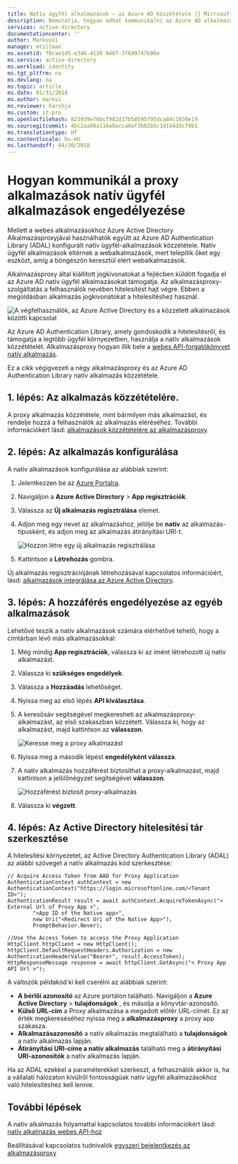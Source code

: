 ```yaml
---
title: Natív ügyfél alkalmazások – az Azure AD közzététele |} Microsoft Docs
description: Bemutatja, hogyan adhat kommunikálni az Azure AD alkalmazásproxy-összekötő a helyszíni alkalmazások biztonságos távoli hozzáférést biztosítanak a natív ügyfél alkalmazások engedélyezése.
services: active-directory
documentationcenter: ''
author: MarkusVi
manager: mtillman
ms.assetid: f0cae145-e346-4126-948f-3f699747b96e
ms.service: active-directory
ms.workload: identity
ms.tgt_pltfrm: na
ms.devlang: na
ms.topic: article
ms.date: 01/31/2018
ms.author: markvi
ms.reviewer: harshja
ms.custom: it-pro
ms.openlocfilehash: 823939e76bcf982d37b58595795dca84c1830e19
ms.sourcegitcommit: 4bc2aa08a116a0acca0af3b02b5c1d144d3cf9b1
ms.translationtype: HT
ms.contentlocale: hu-HU
ms.lasthandoff: 04/30/2018
---
```

# <a name="how-to-enable-native-client-apps-to-interact-with-proxy-applications"></a>Hogyan kommunikál a proxy alkalmazások natív ügyfél alkalmazások engedélyezése

Mellett a webes alkalmazásokhoz Azure Active Directory Alkalmazásproxyjával használhatók együtt az Azure AD Authentication Library (ADAL) konfigurált natív ügyfél-alkalmazások közzététele. Natív ügyfél alkalmazások eltérnek a webalkalmazások, mert telepítik őket egy eszközt, amíg a böngészőn keresztül elért webalkalmazások. 

Alkalmazásproxy által kiállított jogkivonatokat a fejlécben küldött fogadja el az Azure AD natív ügyfél alkalmazásokat támogatja. Az alkalmazásproxy-szolgáltatás a felhasználók nevében hitelesítést hajt végre. Ebben a megoldásban alkalmazás jogkivonatokat a hitelesítéshez használ. 

![A végfelhasználók, az Azure Active Directory és a közzétett alkalmazások közötti kapcsolat](./media/active-directory-application-proxy-native-client/richclientflow.png)

Az Azure AD Authentication Library, amely gondoskodik a hitelesítésről, és támogatja a legtöbb ügyfél környezetben, használja a natív alkalmazások közzétételét. Alkalmazásproxy hogyan illik bele a [webes API-forgatókönyvet natív alkalmazás](develop/active-directory-authentication-scenarios.md#native-application-to-web-api). 

Ez a cikk végigvezeti a négy alkalmazásproxy és az Azure AD Authentication Library natív alkalmazás közzététele. 

## <a name="step-1-publish-your-application"></a>1. lépés: Az alkalmazás közzétételére.
A proxy alkalmazás közzététele, mint bármilyen más alkalmazást, és rendelje hozzá a felhasználók az alkalmazás eléréséhez. További információkért lásd: [alkalmazások közzétételére az alkalmazásproxy](active-directory-application-proxy-publish.md).

## <a name="step-2-configure-your-application"></a>2. lépés: Az alkalmazás konfigurálása
A natív alkalmazások konfigurálása az alábbiak szerint:

1. Jelentkezzen be az [Azure Portalra](https://portal.azure.com).
2. Navigáljon a **Azure Active Directory** > **App regisztrációk**.
3. Válassza az **Új alkalmazás regisztrálása** elemet.
4. Adjon meg egy nevet az alkalmazáshoz, jelölje be **natív** az alkalmazás-típusként, és adjon meg az alkalmazás átirányítási URI-t. 

   ![Hozzon létre egy új alkalmazás regisztrálása](./media/active-directory-application-proxy-native-client/create.png)
5. Kattintson a **Létrehozás** gombra.

Új alkalmazás regisztrációjának létrehozásával kapcsolatos információért, lásd: [alkalmazások integrálása az Azure Active Directory](.//develop/active-directory-integrating-applications.md).


## <a name="step-3-grant-access-to-other-applications"></a>3. lépés: A hozzáférés engedélyezése az egyéb alkalmazások
Lehetővé teszik a natív alkalmazások számára elérhetővé tehető, hogy a címtárban lévő más alkalmazásokkal:

1. Még mindig **App regisztrációk**, válassza ki az imént létrehozott új natív alkalmazást.
2. Válassza ki **szükséges engedélyek**.
3. Válassza a **Hozzáadás** lehetőséget.
4. Nyissa meg az első lépés **API kiválasztása**.
5. A keresősáv segítségével megkeresheti az alkalmazásproxy-alkalmazást, az első szakaszban közzétett. Válassza ki, hogy az alkalmazást, majd kattintson az **válasszon**. 

   ![Keresse meg a proxy alkalmazást](./media/active-directory-application-proxy-native-client/select_api.png)
6. Nyissa meg a második lépést **engedélyként válassza**.
7. A natív alkalmazás hozzáférést biztosíthat a proxy-alkalmazást, majd kattintson a jelölőnégyzet segítségével **válasszon**.

   ![Hozzáférést biztosít proxy-alkalmazás](./media/active-directory-application-proxy-native-client/select_perms.png)
8. Válassza ki **végzett**.


## <a name="step-4-edit-the-active-directory-authentication-library"></a>4. lépés: Az Active Directory hitelesítési tár szerkesztése
A hitelesítési környezetet, az Active Directory Authentication Library (ADAL) az alábbi szöveget a natív alkalmazás kód szerkesztése:

```
// Acquire Access Token from AAD for Proxy Application
AuthenticationContext authContext = new AuthenticationContext("https://login.microsoftonline.com/<Tenant ID>");
AuthenticationResult result = await authContext.AcquireTokenAsync("< External Url of Proxy App >",
        "<App ID of the Native app>",
        new Uri("<Redirect Uri of the Native App>"),
        PromptBehavior.Never);

//Use the Access Token to access the Proxy Application
HttpClient httpClient = new HttpClient();
httpClient.DefaultRequestHeaders.Authorization = new AuthenticationHeaderValue("Bearer", result.AccessToken);
HttpResponseMessage response = await httpClient.GetAsync("< Proxy App API Url >");
```

A változók példakód ki kell cserélni az alábbiak szerint:

* **A bérlői azonosító** az Azure portálon található. Navigáljon a **Azure Active Directory** > **tulajdonságok** , és másolja a könyvtár-azonosító. 
* **Külső URL-cím** a Proxy alkalmazása a megadott előtér URL-címét. Ez az érték megkereséséhez nyissa meg a **alkalmazásproxy** a proxy app szakasza.
* **Alkalmazásazonosító** a natív alkalmazás megtalálható a **tulajdonságok** a natív alkalmazás lapján.
* **Átirányítási URI-címe a natív alkalmazás** található meg a **átirányítási URI-azonosítók** a natív alkalmazás lapján.

Ha az ADAL ezekkel a paraméterekkel szerkeszt, a felhasználók akkor is, ha a vállalati hálózaton kívülről fontosságúak natív ügyfél alkalmazásokhoz való hitelesítéshez kell lennie. 

## <a name="next-steps"></a>További lépések

A natív alkalmazás folyamattal kapcsolatos további információkért lásd: [natív alkalmazás webes API-hoz](develop/active-directory-authentication-scenarios.md#native-application-to-web-api)

Beállításával kapcsolatos tudnivalók [egyszeri bejelentkezés az alkalmazásproxy](application-proxy-sso-overview.md)
